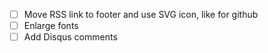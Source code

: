 * [ ] Move RSS link to footer and use SVG icon, like for github
* [ ] Enlarge fonts
* [ ] Add Disqus comments

